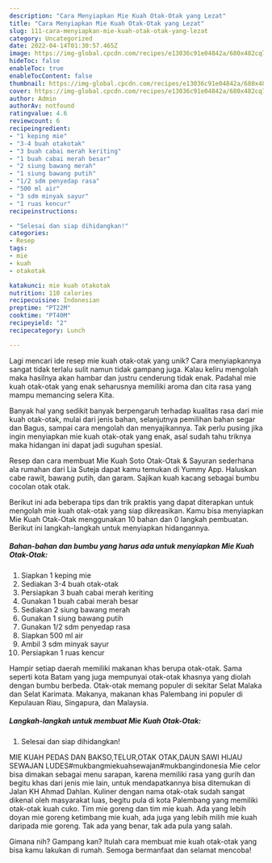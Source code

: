 ```yaml
---
description: "Cara Menyiapkan Mie Kuah Otak-Otak yang Lezat"
title: "Cara Menyiapkan Mie Kuah Otak-Otak yang Lezat"
slug: 111-cara-menyiapkan-mie-kuah-otak-otak-yang-lezat
category: Uncategorized
date: 2022-04-14T01:30:57.465Z
image: https://img-global.cpcdn.com/recipes/e13036c91e04842a/680x482cq70/mie-kuah-otak-otak-foto-resep-utama.jpg
hideToc: false
enableToc: true
enableTocContent: false
thumbnail: https://img-global.cpcdn.com/recipes/e13036c91e04842a/680x482cq70/mie-kuah-otak-otak-foto-resep-utama.jpg
cover: https://img-global.cpcdn.com/recipes/e13036c91e04842a/680x482cq70/mie-kuah-otak-otak-foto-resep-utama.jpg
author: Admin
authorAv: notfound
ratingvalue: 4.6
reviewcount: 6
recipeingredient:
- "1 keping mie"
- "3-4 buah otakotak"
- "3 buah cabai merah keriting"
- "1 buah cabai merah besar"
- "2 siung bawang merah"
- "1 siung bawang putih"
- "1/2 sdm penyedap rasa"
- "500 ml air"
- "3 sdm minyak sayur"
- "1 ruas kencur"
recipeinstructions:

- "Selesai dan siap dihidangkan!"
categories:
- Resep
tags:
- mie
- kuah
- otakotak

katakunci: mie kuah otakotak 
nutrition: 110 calories
recipecuisine: Indonesian
preptime: "PT22M"
cooktime: "PT40M"
recipeyield: "2"
recipecategory: Lunch

---
```





Lagi mencari ide resep mie kuah otak-otak yang unik? Cara menyiapkannya sangat tidak terlalu sulit namun tidak gampang juga. Kalau keliru mengolah maka hasilnya akan hambar dan justru cenderung tidak enak. Padahal mie kuah otak-otak yang enak seharusnya memiliki aroma dan cita rasa yang mampu memancing selera Kita.





Banyak hal yang sedikit banyak berpengaruh terhadap kualitas rasa dari mie kuah otak-otak, mulai dari jenis bahan, selanjutnya pemilihan bahan segar dan Bagus, sampai cara mengolah dan menyajikannya. Tak perlu pusing jika ingin menyiapkan mie kuah otak-otak yang enak,      asal sudah tahu triknya maka hidangan ini dapat jadi suguhan spesial.














Resep dan cara membuat Mie Kuah Soto Otak-Otak &amp; Sayuran sederhana ala rumahan dari Lia Suteja dapat kamu temukan di Yummy App. Haluskan cabe rawit, bawang putih, dan garam. Sajikan kuah kacang sebagai bumbu cocolan otak otak.






Berikut ini ada beberapa tips dan trik praktis yang dapat diterapkan untuk mengolah mie kuah otak-otak yang siap dikreasikan. Kamu bisa menyiapkan Mie Kuah Otak-Otak menggunakan 10 bahan dan 0 langkah pembuatan. Berikut ini langkah-langkah untuk menyiapkan hidangannya.

<!--inarticleads1-->

##### Bahan-bahan dan bumbu yang harus ada untuk menyiapkan Mie Kuah Otak-Otak:

1. Siapkan 1 keping mie
1. Sediakan 3-4 buah otak-otak
1. Persiapkan 3 buah cabai merah keriting
1. Gunakan 1 buah cabai merah besar
1. Sediakan 2 siung bawang merah
1. Gunakan 1 siung bawang putih
1. Gunakan 1/2 sdm penyedap rasa
1. Siapkan 500 ml air
1. Ambil 3 sdm minyak sayur
1. Persiapkan 1 ruas kencur


Hampir setiap daerah memiliki makanan khas berupa otak-otak. Sama seperti kota Batam yang juga mempunyai otak-otak khasnya yang diolah dengan bumbu berbeda. Otak-otak memang populer di sekitar Selat Malaka dan Selat Karimata. Makanya, makanan khas Palembang ini populer di Kepulauan Riau, Singapura, dan Malaysia. 

<!--inarticleads2-->

##### Langkah-langkah untuk membuat Mie Kuah Otak-Otak:


1. Selesai dan siap dihidangkan!

MIE KUAH PEDAS DAN BAKSO,TELUR,OTAK OTAK,DAUN SAWI HIJAU SEWAJAN LUDES#mukbangmiekuahsewajan#mukbangindonesia Mie celor bisa dimakan sebagai menu sarapan, karena memiliki rasa yang gurih dan begitu khas dari jenis mie lain, untuk mendapatkannya bisa ditemukan di Jalan KH Ahmad Dahlan. Kuliner dengan nama otak-otak sudah sangat dikenal oleh masyarakat luas, begitu pula di kota Palembang yang memiliki otak-otak kuah cuko. Tim mie goreng dan tim mie kuah. Ada yang lebih doyan mie goreng ketimbang mie kuah, ada juga yang lebih milih mie kuah daripada mie goreng. Tak ada yang benar, tak ada pula yang salah. 

Gimana nih? Gampang kan? Itulah cara membuat mie kuah otak-otak yang bisa kamu lakukan di rumah. Semoga bermanfaat dan selamat mencoba!
